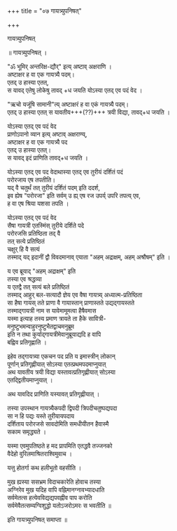 +++
title = "०७ गायत्र्युपनिषत्"

+++

गायत्र्युपनिषत्

॥ गायत्र्युपनिषत् ।

"ॐ भूमिर् अन्तरिक्ष-द्यौर्" इत्य् अष्टाव् अक्षराणि ।  
अष्टाक्षर ह वा एक गायत्र्यै पदम्।  
एतद् उ हास्या एतत्,  
स यावद् एतेषु लोकेषु तावद् +ध जयति योऽस्या एतद् एव पदं वेद ।   

"ऋचो यजूंषि सामानी"त्य् अष्टाक्षरं ह वा एकं गायत्र्यै पदम्।  
एतद् उ हास्या एतत् स यावतीय+++(??)+++ त्रयी विद्या, तावद्+ध जयति ।

योऽस्या एतद् एव पदं वेद  
प्राणोऽपानो व्यान इत्य् अष्टाव् अक्षराण्य्,  
अष्टाक्षर ह वा एक गायत्र्यै पद  
एतद् उ हास्या एतत्।  
स यावद् इदं प्राणिति तावद्+ध जयति ।

योऽस्या एतद् एव पद वेदाथास्या एतद् एव तुरीयं दर्शितं पदं  
परोरजाय एष तपतीति।  
यद् वै चतुर्थं तत् तुरीयं दर्शितं पदम् इति ददर्श,  
इव ह्येष "परोरजा" इति सर्वम् उ ह्य् एष रज उपर्य् उपरि तपत्य् एव,  
ह वा एष श्रिया यशसा तपति ।

योऽस्या एतद् एव पदं वेद  
सैषा गायत्री एतस्मिंस् तुरीये दर्शिते पदे   
परोरजसि प्रतिष्ठिता तद् वै  
तत् सत्ये प्रतिष्ठितं  
चक्षुर् हि वै सत्यं  
तस्माद् यद् इदानीं द्वौ विवदमानाव् एयाता "अहम् अद्राक्षम्, अहम् अश्रौषम्" इति ।

य एव ब्रूयाद् "अहम् अद्राक्षम्" इति  
तस्या एव श्रद्धव्या  
य एतद्वै तत् सत्यं बले प्रतिष्ठितं  
तस्माद् आहुर् बल-सत्यादौ ज्ञेय एव वैषा गायत्र्य् अध्यात्म-प्रतिष्ठिता  
सा हैषा गायस् तते प्राणा वै गायास्तान् प्राणास्तते उद्यद्गायस्तते  
तस्माद्गायत्री नाम स यावेमामूमत्वा हैषैवमास  
यस्मा इत्याह तस्य प्रमाण त्रायते ता हैके सावित्री-  
मनुष्टुभमन्वाहुरनुष्टुभैतद्वाचमनुब्रूम  
इति न तथा कुर्याद्गायत्रीमेवानुब्रूयाद्यदि ह वापि  
बह्विव प्रतिगृह्णाति ।

इहेव तद्गायत्र्या एकचन पद प्रति य इमास्त्रीन् लोकान्  
पूर्णान् प्रतिगृह्णीयात् सोऽस्या एतत्प्रथमपदमाप्नुयात्  
अथ यावतीय त्रयी विद्या यस्तावत्प्रतिगृह्णीयात् सोऽस्या  
एतद्द्वितीयमाप्नुयात् ।

अथ यावदिद प्राणिति यस्यावत् प्रतिगृह्णीयात् ।

तस्या उपस्थान गायत्र्यैकपदी द्विपदी त्रिपदीचतुष्पद्यपदा  
सा न हि पद्यः यस्ते तुरीयायपदाय  
दर्शिताय परोरजसे सावदोमिति समधीयीतन हैवास्मै  
सकाम समृद्ध्यते ।

यस्मा एवमुपतिष्ठते ह मद प्रापमिति एतद्धवै तज्जनको  
वैदेहो वुरिलमाश्रितराश्विमुवाच ।

यत्तु होतर्गा कथ हलीभूतो वहसीति ।

मुख ह्यस्या ससभ्रम विदाचकारेति होवाच तस्या  
अग्निरेव मुख यदिह वापि वह्निमानग्नावभ्यादधाति  
सर्वमेतत्स हत्येवविद्यद्यपवह्नीव पाप करोति  
सर्वमेवैतत्सम्यग्विशुद्धो यतोऽजरोऽमरः स भवतीति ॥

इति गायत्र्युपनिषत् समाप्ता ॥  
  
  
